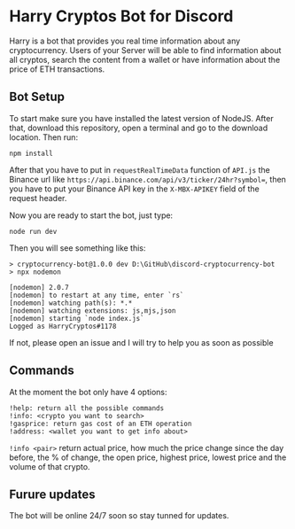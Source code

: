 # Harry Cryptos Bot for Discord

Harry is a bot that provides you real time information about any cryptocurrency.
Users of your Server will be able to find information about all cryptos, search the content
from a wallet or have information about the price of ETH transactions. 

## Bot Setup
To start make sure you have installed the latest version of NodeJS. After that, download this
repository, open a terminal and go to the download location. Then run:

```
npm install
```

After that you have to put in `requestRealTimeData` function of `API.js` the Binance url like
`https://api.binance.com/api/v3/ticker/24hr?symbol=`, then you have to put your Binance API key in
the `X-MBX-APIKEY` field of the request header.

Now you are ready to start the bot, just type:
```
node run dev
```
Then you will see something like this:
```
> cryptocurrency-bot@1.0.0 dev D:\GitHub\discord-cryptocurrency-bot
> npx nodemon

[nodemon] 2.0.7
[nodemon] to restart at any time, enter `rs`
[nodemon] watching path(s): *.*
[nodemon] watching extensions: js,mjs,json
[nodemon] starting `node index.js`
Logged as HarryCryptos#1178
```
If not, please open an issue and I will try to help you as soon as possible

## Commands 

At the moment the bot only have 4 options:

```
!help: return all the possible commands
!info: <crypto you want to search>
!gasprice: return gas cost of an ETH operation
!address: <wallet you want to get info about>
```

`!info <pair>` return actual price, how much the price change since the day before, the % of change,
the open price, highest price, lowest price and the volume of that crypto.

## Furure updates

The bot will be online 24/7 soon so stay tunned for updates.
